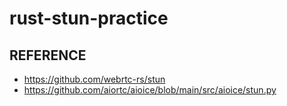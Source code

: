 # rust-stun-practice

## REFERENCE

- https://github.com/webrtc-rs/stun
- https://github.com/aiortc/aioice/blob/main/src/aioice/stun.py
